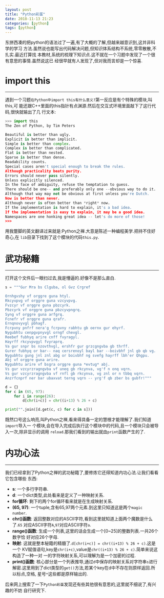 ```yaml
---
layout: post
title: "Python彩蛋"
date: 2018-11-13 21:23
categories: [python]
tags: [python]
---
```


东拼西凑的把python的语法过了一遍,有了大概的了解,但越来越意识到,这并非科学的学习
方法.虽然说也能写出代码解决问题,但知识体系结构不系统,零零散散,不扎实.最近打算找
本教材,系统的梳理下知识点.这不就在一个习题中发现了一个很有意思的事情.虽然说这已
经很早就有人发现了,但对我而言却是一个惊喜.

# import this
---
遇到一个习题`在Python中import this有什么意义?`第一反应是有个特殊的模块,叫this,可
能还跟C++里面的this指针有点渊源.然后在交互式环境里面敲下了这行代码,很快就输出了几
行文本:
```python
>>> import this
The Zen of Python, by Tim Peters

Beautiful is better than ugly.
Explicit is better than implicit.
Simple is better than complex.
Complex is better than complicated.
Flat is better than nested.
Sparse is better than dense.
Readability counts.
Special cases aren't special enough to break the rules.
Although practicality beats purity.
Errors should never pass silently.
Unless explicitly silenced.
In the face of ambiguity, refuse the temptation to guess.
There should be one-- and preferably only one --obvious way to do it.
Although that way may not be obvious at first unless you're Dutch.
Now is better than never.
Although never is often better than *right* now.
If the implementation is hard to explain, it's a bad idea.
If the implementation is easy to explain, it may be a good idea.
Namespaces are one honking great idea -- let's do more of those!
>>>
```
用我蹩脚的英文翻译过来就是:Python之禅.大意是陈述一种编程美学.把持不住好奇心,在
`lib`目录下找到了这个模块的代码`this.py`.

# 武功秘籍
---
打开这个文件后一眼扫过去,我是懵逼的.好像不是那么直白.
```python
s = """Gur Mra bs Clguba, ol Gvz Crgref

Ornhgvshy vf orggre guna htyl.
Rkcyvpvg vf orggre guna vzcyvpvg.
Fvzcyr vf orggre guna pbzcyrk.
Pbzcyrk vf orggre guna pbzcyvpngrq.
Syng vf orggre guna arfgrq.
Fcnefr vf orggre guna qrafr.
Ernqnovyvgl pbhagf.
Fcrpvny pnfrf nera'g fcrpvny rabhtu gb oernx gur ehyrf.
Nygubhtu cenpgvpnyvgl orngf chevgl.
Reebef fubhyq arire cnff fvyragyl.
Hayrff rkcyvpvgyl fvyraprq.
Va gur snpr bs nzovthvgl, ershfr gur grzcgngvba gb thrff.
Gurer fubhyq or bar-- naq cersrenoyl bayl bar --boivbhf jnl gb qb vg.
Nygubhtu gung jnl znl abg or boivbhf ng svefg hayrff lbh'er Qhgpu.
Abj vf orggre guna arire.
Nygubhtu arire vf bsgra orggre guna *evtug* abj.
Vs gur vzcyrzragngvba vf uneq gb rkcynva, vg'f n onq vqrn.
Vs gur vzcyrzragngvba vf rnfl gb rkcynva, vg znl or n tbbq vqrn.
Anzrfcnprf ner bar ubaxvat terng vqrn -- yrg'f qb zber bs gubfr!"""

d = {}
for c in (65, 97):
    for i in range(26):
        d[chr(i+c)] = chr((i+13) % 26 + c)

print("".join([d.get(c, c) for c in s]))
```
既然口号这么响亮,叫Python之禅,看来得具备一定的慧根才能理解了.我们知道`import`导入一
个模块,会在导入完成后执行这个模块中的代码,且一个模块只会被导入一次,除非显示的调用
`reload`.那我们看到的输出就由`print`函数产生的了.

# 内功心法
---
我们已经拿到了Python之禅的武功秘籍了,要修炼它还得知道内功心法.让我们看看它包含哪些
东西:
+ **s**: 一个多行字符串.
+ **d**: 一个dict类型,此处看来是定义了一种映射关系.
+ **for循环**: 剩下的两个for循环看来就是在生成映射关系.
+ **(65, 97)**: 一个tuple,含有65,97两个元素.到这里只知道这是两个`magic number`.
+ **chr()函数**: 返回整数对应的ASCII字符,看到这里就知道上面两个魔数是什么了.`65`
对应ASCII字符`A`,`97`对应ASCII字符`a`.
+ **range()函数**: 生成一个列表,这里的话会生成一个[0~25]的整数列表.一共26个数字恰
好对应26个字母.
+ **映射**: 这就是整本秘籍的精髓了.`d[chr(i+c)] = chr((i+13) % 26 + c)`.这是一个
KV赋值语句,key是`chr(i+c)`,value是`chr((i+13) % 26 + c)`.简单来说这构造了一种一对
一的字符映射关系,可以理解为是一个加密的过程.
+ **print()函数**: 核心部分是一个列表推导,通过`d`中保存的映射关系对字符串`s`进行
解密.这里用到了dict类型的`get()`方法,若某个key在d中不存在则原样返回.所以标点,空格,
星号`*`这些都是原样输出的.

后来网上搜索了一下`Python彩蛋`发现还有些其他很有意思的,这里就不细说了,有兴趣的不妨
自行研究下.

